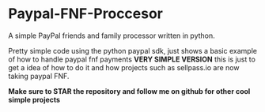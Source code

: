 # Paypal-FNF-Proccesor
A simple PayPal friends and family processor written in python.

Pretty simple code using the python paypal sdk, just shows a basic example of how to handle paypal fnf payments **VERY SIMPLE VERSION** this is just to get a idea of how to do it and how projects such as sellpass.io are now taking paypal FNF.

**Make sure to STAR the repository and follow me on github for other cool simple projects**
